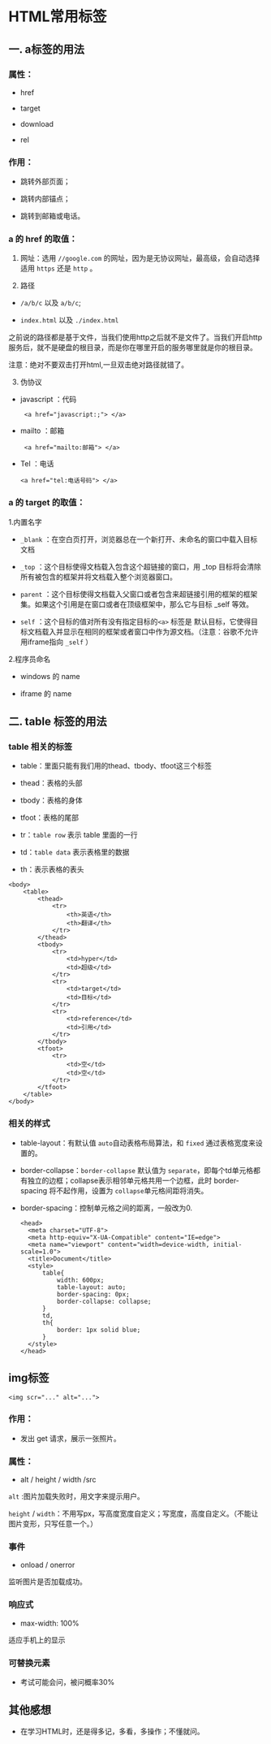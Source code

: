 # HTML常用标签

## 一. a标签的用法

### 属性：

* href

* target
 
* download

* rel
  
### 作用：

* 跳转外部页面；

* 跳转内部锚点；

* 跳转到邮箱或电话。
  
### a 的 href 的取值：

1. 网址：选用 `//google.com` 的网址，因为是无协议网址，最高级，会自动选择适用 `https` 还是 `http` 。
   
2. 路径

* `/a/b/c` 以及 `a/b/c`;

* `index.html` 以及 `./index.html`

之前说的路径都是基于文件，当我们使用http之后就不是文件了。当我们开启http服务后，就不是硬盘的根目录，而是你在哪里开启的服务哪里就是你的根目录。

注意：绝对不要双击打开html,一旦双击绝对路径就错了。

3. 伪协议

* javascript ：代码

  ``` <a href="javascript:;"> </a>```

* mailto ：邮箱
  
  ``` <a href="mailto:邮箱"> </a>```

* Tel ：电话
  
  ```<a href="tel:电话号码"> </a>```

### a 的 target 的取值：

1.内置名字

* `_blank` ：在空白页打开，浏览器总在一个新打开、未命名的窗口中载入目标文档
  
* `_top` ：这个目标使得文档载入包含这个超链接的窗口，用 _top 目标将会清除所有被包含的框架并将文档载入整个浏览器窗口。
  
* `parent` ：这个目标使得文档载入父窗口或者包含来超链接引用的框架的框架集。如果这个引用是在窗口或者在顶级框架中，那么它与目标 _self 等效。
  
* `self` ：这个目标的值对所有没有指定目标的`<a>` 标签是 默认目标，它使得目标文档载入并显示在相同的框架或者窗口中作为源文档。（注意：谷歌不允许用iframe指向 `_self` ）

2.程序员命名

* windows 的 name

* iframe 的 name

## 二. table 标签的用法

### table 相关的标签

* table：里面只能有我们用的thead、tbody、tfoot这三个标签
  
* thead：表格的头部
  
* tbody：表格的身体
  
* tfoot：表格的尾部
  
* tr：`table row` 表示 table 里面的一行
  
* td：`table data` 表示表格里的数据
  
* th：表示表格的表头

```
<body>
    <table>
        <thead>
            <tr>
                <th>英语</th>
                <th>翻译</th>
            </tr>
        </thead>
        <tbody>
            <tr>
                <td>hyper</td>
                <td>超级</td>
            </tr>
            <tr>
                <td>target</td>
                <td>目标</td>
            </tr>
            <tr>
                <td>reference</td>
                <td>引用</td>
            </tr>
        </tbody>
        <tfoot>
            <tr>
                <td>空</td>
                <td>空</td>
            </tr>
        </tfoot>
    </table>
</body>
```

### 相关的样式

* table-layout：有默认值 `auto`自动表格布局算法，和 `fixed` 通过表格宽度来设置的。

* border-collapse：`border-collapse` 默认值为 `separate`，即每个td单元格都有独⽴的边框；collapse表⽰相邻单元格共⽤⼀个边框，此时 border-spacing 将不起作⽤，设置为 `collapse`单元格间距将消失。

* border-spacing：控制单元格之间的距离，一般改为0.
  
  ```
  <head>
    <meta charset="UTF-8">
    <meta http-equiv="X-UA-Compatible" content="IE=edge">
    <meta name="viewport" content="width=device-width, initial-scale=1.0">
    <title>Document</title>
    <style>
        table{
            width: 600px;
            table-layout: auto;
            border-spacing: 0px;
            border-collapse: collapse;
        }
        td,
        th{
            border: 1px solid blue;
        }
    </style>
  </head>

  ```

## img标签

```<img scr="..." alt="...">```

### 作用：

* 发出 get 请求，展示一张照片。

### 属性：

* alt / height / width /src

`alt` :图片加载失败时，用文字来提示用户。

`height` / `width`：不用写px，写高度宽度自定义；写宽度，高度自定义。（不能让图片变形，只写任意一个。）

### 事件

* onload / onerror 

监听图片是否加载成功。

### 响应式

* max-width: 100%

适应手机上的显示

### 可替换元素

* 考试可能会问，被问概率30%

## 其他感想

* 在学习HTML时，还是得多记，多看，多操作；不懂就问。